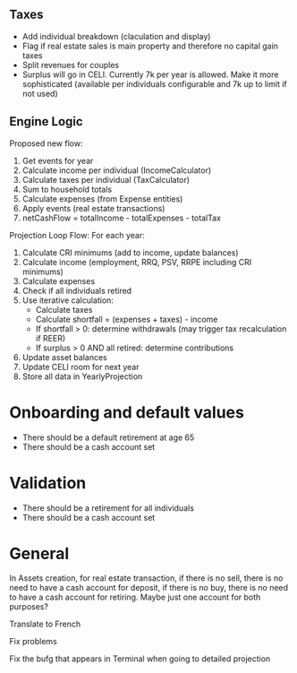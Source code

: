 ## Taxes
- Add individual breakdown (claculation and display)
- Flag if real estate sales is main property and therefore no capital gain taxes
- Split revenues for couples
- Surplus will go in CELI. Currently 7k per year is allowed. Make it more sophisticated (available per individuals configurable and 7k up to limit if not used)

## Engine Logic
 Proposed new flow:
  1. Get events for year
  2. Calculate income per individual (IncomeCalculator)
  3. Calculate taxes per individual (TaxCalculator)
  4. Sum to household totals
  5. Calculate expenses (from Expense entities)
  6. Apply events (real estate transactions)
  7. netCashFlow = totalIncome - totalExpenses - totalTax

Projection Loop Flow:
  For each year:
  1. Calculate CRI minimums (add to income, update balances)
  2. Calculate income (employment, RRQ, PSV, RRPE including CRI minimums)
  3. Calculate expenses
  4. Check if all individuals retired
  5. Use iterative calculation:
     - Calculate taxes
     - Calculate shortfall = (expenses + taxes) - income
     - If shortfall > 0: determine withdrawals (may trigger tax recalculation if REER)
     - If surplus > 0 AND all retired: determine contributions
  6. Update asset balances
  7. Update CELI room for next year
  8. Store all data in YearlyProjection

# Onboarding and default values

- There should be a default retirement at age 65
- There should be a cash account set

# Validation

- There should be a retirement for all individuals
- There should be a cash account set

# General

In Assets creation, for real estate transaction, if there is no sell, there is no need to have a cash account for deposit,  if there is no buy, there is no need to have a cash account for retiring. Maybe just one account for both purposes?

Translate to French

Fix problems

Fix the bufg that appears in Terminal when going to detailed projection

